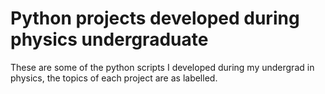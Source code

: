 # Python projects developed during physics undergraduate
These are some of the python scripts I developed during my undergrad in physics, the topics of each project are as labelled.
